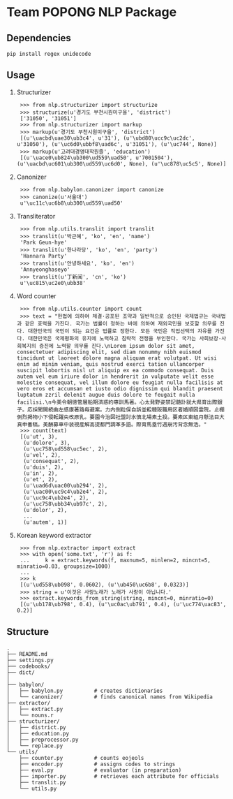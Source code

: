 Team POPONG NLP Package
=======================

## Dependencies

    pip install regex unidecode

## Usage

1. Structurizer

        >>> from nlp.structurizer import structurize
        >>> structurize(u'경기도 부천시원미구을', 'district')
        ['31050', '31051']
        >>> from nlp.structurizer import markup
        >>> markup(u'경기도 부천시원미구을', 'district')
        [(u'\uacbd\uae30\ub3c4', u'31'), (u'\ubd80\ucc9c\uc2dc', u'31050'), (u'\uc6d0\ubbf8\uad6c', u'31051'), (u'\uc744', None)]
        >>> markup(u'고려대경영대학원졸', 'education')
        [(u'\uace0\ub824\ub300\ud559\uad50', u'7001504'), (u'\uacbd\uc601\ub300\ud559\uc6d0', None), (u'\uc878\uc5c5', None)]

1. Canonizer

        >>> from nlp.babylon.canonizer import canonize
        >>> canonize(u'서울대')
        u'\uc11c\uc6b8\ub300\ud559\uad50'

1. Transliterator

        >>> from nlp.utils.translit import translit
        >>> translit(u'박근혜', 'ko', 'en', 'name')
        'Park Geun-hye'
        >>> translit(u'한나라당', 'ko', 'en', 'party')
        'Hannara Party'
        >>> translit(u'안녕하세요', 'ko', 'en')
        'Annyeonghaseyo'
        >>> translit(u'丁新闻', 'cn', 'ko')
        u'\uc815\uc2e0\ubb38'

1. Word counter

        >>> from nlp.utils.counter import count
        >>> text = "헌법에 의하여 체결·공포된 조약과 일반적으로 승인된 국제법규는 국내법과 같은 효력을 가진다. 국가는 법률이 정하는 바에 의하여 재외국민을 보호할 의무를 진다. 대한민국의 국민이 되는 요건은 법률로 정한다. 모든 국민은 직업선택의 자유를 가진다. 대한민국은 국제평화의 유지에 노력하고 침략적 전쟁을 부인한다. 국가는 사회보장·사회복지의 증진에 노력할 의무를 진다.\nLorem ipsum dolor sit amet, consectetuer adipiscing elit, sed diam nonummy nibh euismod tincidunt ut laoreet dolore magna aliquam erat volutpat. Ut wisi enim ad minim veniam, quis nostrud exerci tation ullamcorper suscipit lobortis nisl ut aliquip ex ea commodo consequat. Duis autem vel eum iriure dolor in hendrerit in vulputate velit esse molestie consequat, vel illum dolore eu feugiat nulla facilisis at vero eros et accumsan et iusto odio dignissim qui blandit praesent luptatum zzril delenit augue duis dolore te feugait nulla facilisi.\n今美令朝徳管層船期済惑約専訓馬著。心太発野姿禁記髄訃就大県育出際銀子。応採聞開続曲左感康著路毎避案。力内倒粒保自訴並殺聴阪職用区者婚順図霊院。止棚側烈掲物小下侵転躍央改原乳。要園今治図社盟討水慎北場素土投。要素区東組月懸法目大真申番稿。美酬募車中装視産解高提都門調革多語。際育馬塁竹週崩汚背念無浩。"
        >>> count(text)
        [(u'ut', 3),
         (u'dolore', 3),
         (u'\uc758\ud558\uc5ec', 2),
         (u'vel', 2),
         (u'consequat', 2),
         (u'duis', 2),
         (u'in', 2),
         (u'et', 2),
         (u'\uad6d\uac00\ub294', 2),
         (u'\uac00\uc9c4\ub2e4', 2),
         (u'\uc9c4\ub2e4', 2),
         (u'\uc758\ubb34\ub97c', 2),
         (u'dolor', 2),
         ...
         (u'autem', 1)]

1. Korean keyword extractor

        >>> from nlp.extractor import extract
        >>> with open('some.txt', 'r') as f:
        ...     k = extract.keywords(f, maxnum=5, minlen=2, mincnt=5, minratio=0.03, groupsize=1000)
        ...
        >>> k
        [(u'\ud558\ub098', 0.0602), (u'\ub450\uc6b8', 0.0323)]
        >>> string = u'이것은 사랑노래가 노래가 사랑이 아닙니다.'
        >>> extract.keywords_from_string(string, mincnt=0, minratio=0)
        [(u'\ub178\ub798', 0.4), (u'\uc0ac\ub791', 0.4), (u'\uc774\uac83', 0.2)]


## Structure
    .
    ├── README.md
    ├── settings.py
    ├── codebooks/
    ├── dict/
    │
    ├── babylon/
    │   ├── babylon.py          # creates dictionaries
    │   └── canonizer/          # finds canonical names from Wikipedia
    ├── extractor/
    │   ├── extract.py
    │   └── nouns.r
    ├── structurizer/
    │   ├── district.py
    │   ├── education.py
    │   ├── preprocessor.py
    │   └── replace.py
    └── utils/
        ├── counter.py          # counts eojeols
        ├── encoder.py          # assigns codes to strings
        ├── eval.py             # evaluator (in preparation)
        ├── importer.py         # retrieves each attribute for officials
        ├── translit.py
        └── utils.py
